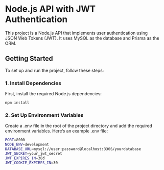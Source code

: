 # Node.js API with JWT Authentication

This project is a Node.js API that implements user authentication using JSON Web Tokens (JWT). It uses MySQL as the database and Prisma as the ORM.

## Getting Started

To set up and run the project, follow these steps:

### 1. Install Dependencies

First, install the required Node.js dependencies:

```bash
npm install
```

### 2. Set Up Environment Variables

Create a .env file in the root of the project directory and add the required environment variables. Here’s an example .env file:

```bash
PORT=8000
NODE_ENV=development
DATABASE_URL=mysql://user:password@localhost:3306/yourdatabase
JWT_SECRET=your_jwt_secret
JWT_EXPIRES_IN=30d
JWT_COOKIE_EXPIRES_IN=30
```

